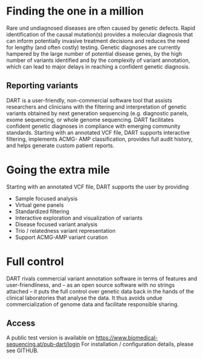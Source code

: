
# Finding the one in a million 
Rare und undiagnosed diseases are often caused by genetic defects. Rapid identification of the causal mutation(s) provides a molecular diagnosis that can inform potentially invasive treatment decisions and reduces the need for lengthy (and often costly) testing. Genetic diagnoses are currently hampered by the large number of potential disease genes, by the high number of variants identified and by the complexity of variant annotation, which can lead to major delays in reaching a confident genetic diagnosis.

## Reporting variants
DART is a user-friendly, non-commercial software tool that assists researchers and clinicians with the filtering and interpretation of genetic variants obtained by next generation sequencing (e.g. diagnostic panels, exome sequencing, or whole genome sequencing. DART facilitates confident genetic diagnoses in compliance with emerging community standards. Starting with an annotated VCF file, DART supports interactive filtering, implements ACMG- AMP classification, provides full audit history, and helps generate custom patient reports.

# Going the extra mile 
Starting with an annotated VCF file, DART supports the user by providing

- Sample focused analysis 
- Virtual gene panels
- Standardized filtering
- Interactive exploration and visualization of variants
- Disease focused variant analysis
- Trio / relatedness variant representation
- Support ACMG-AMP variant curation

# Full control 
DART rivals commercial variant annotation software in terms of features and user-friendliness, and – as an open source software with no strings attached – it puts the full control over genetic data back in the hands of the clinical laboratories that analyse the data. It thus avoids undue commercialization of genome data and facilitate responsible sharing. 

## Access
A public test version is available on https://www.biomedical-sequencing.at/pub-dart/login 
For installation / configuration details, please see GITHUB.


<!-- # Welcome to MkDocs

For full documentation visit [mkdocs.org](https://www.mkdocs.org).

## Commands

* `mkdocs new [dir-name]` - Create a new project.
* `mkdocs serve` - Start the live-reloading docs server.
* `mkdocs build` - Build the documentation site.
* `mkdocs -h` - Print help message and exit.

## Project layout

    mkdocs.yml    # The configuration file.
    docs/
        index.md  # The documentation homepage.
        ...       # Other markdown pages, images and other files. -->
